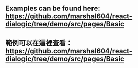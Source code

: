 ## Examples can be found here: https://github.com/marshal604/react-dialogic/tree/demo/src/pages/Basic

## 範例可以在這裡查看：https://github.com/marshal604/react-dialogic/tree/demo/src/pages/Basic
